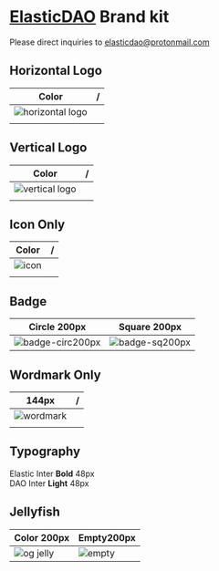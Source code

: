# [ElasticDAO](https://elasticdao.org) Brand kit

Please direct inquiries to elasticdao@protonmail.com

## Horizontal Logo
| Color | / |
| ------------- | ------------- |
| ![horizontal logo](https://user-images.githubusercontent.com/16773608/131568977-e3964145-0a61-4969-8a27-fa4b2920ed14.png)
|  |
  
## Vertical Logo
| Color | / |
| ------------- | ------------- |
| ![vertical logo](https://user-images.githubusercontent.com/16773608/131570017-cb544f6c-3bed-447e-ba9c-8137d4eb2233.png)
|  |

## Icon Only
| Color | / |
| ------------- | ------------- |
| ![icon](https://user-images.githubusercontent.com/16773608/131570517-c95e2778-0251-4ce1-8c35-12a042d2dce1.png)
|  |

## Badge
| Circle 200px  | Square 200px |
| ------------- | ------------- |
| ![badge-circ200px](https://user-images.githubusercontent.com/16773608/131567918-34195093-4e95-42ab-8f6f-6be2f6e5372d.png)  | ![badge-sq200px](https://user-images.githubusercontent.com/16773608/131567925-39cb56a7-3ae2-4187-81aa-6343b4c91493.png)  |


## Wordmark Only
| 144px  | / |
| ------------- | ------------- |
| ![wordmark](https://user-images.githubusercontent.com/16773608/131571100-61853c39-2f3f-408c-9c52-cbcfacc1b2ab.png)
| |

## Typography
Elastic Inter **Bold** 48px\
DAO Inter **Light** 48px








## Jellyfish
| Color 200px  | Empty200px |
| ------------- | ------------- |
| ![og jelly](https://user-images.githubusercontent.com/16773608/131717926-b2496bfe-9217-4110-8be8-87466a582f84.png) | ![empty](https://user-images.githubusercontent.com/16773608/131717944-cf920f75-8f73-48fa-8e6b-92c098d7db95.png) |





  
